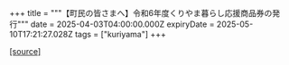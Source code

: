 +++
title = """【町民の皆さまへ】令和6年度くりやま暮らし応援商品券の発行"""
date = 2025-04-03T04:00:00.000Z
expiryDate = 2025-05-10T17:21:27.028Z
tags = ["kuriyama"]
+++


[[source]](https://www.town.kuriyama.hokkaido.jp/soshiki/53/22496.html)
